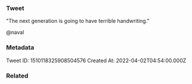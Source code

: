 ### Tweet
"The next generation is going to have terrible handwriting."

@naval

### Metadata
Tweet ID: 1510118325908504576
Created At: 2022-04-02T04:54:00.000Z

### Related


